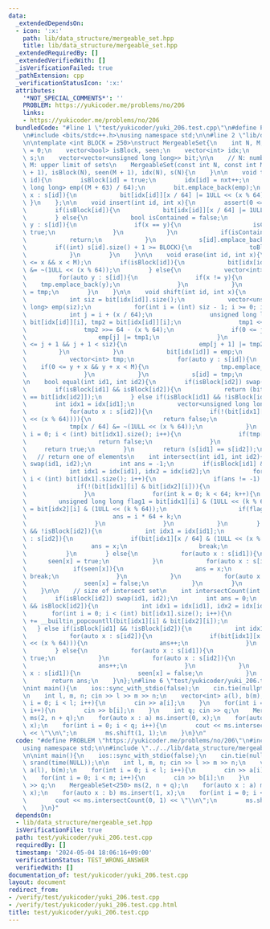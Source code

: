 ```yaml
---
data:
  _extendedDependsOn:
  - icon: ':x:'
    path: lib/data_structure/mergeable_set.hpp
    title: lib/data_structure/mergeable_set.hpp
  _extendedRequiredBy: []
  _extendedVerifiedWith: []
  _isVerificationFailed: true
  _pathExtension: cpp
  _verificationStatusIcon: ':x:'
  attributes:
    '*NOT_SPECIAL_COMMENTS*': ''
    PROBLEM: https://yukicoder.me/problems/no/206
    links:
    - https://yukicoder.me/problems/no/206
  bundledCode: "#line 1 \"test/yukicoder/yuki_206.test.cpp\"\n#define PROBLEM \"https://yukicoder.me/problems/no/206\"\
    \n#include <bits/stdc++.h>\nusing namespace std;\n\n#line 2 \"lib/data_structure/mergeable_set.hpp\"\
    \n\ntemplate <int BLOCK = 250>\nstruct MergeableSet{\n    int N, M;\n    int nxt\
    \ = 0;\n    vector<bool> isBlock, seen;\n    vector<int> idx;\n    vector<vector<int>>\
    \ s;\n    vector<vector<unsigned long long>> bit;\n\n    // N: number of sets,\
    \ M: upper limit of sets\n    MergeableSet(const int N, const int M) : N(N), M(M\
    \ + 1), isBlock(N), seen(M + 1), idx(N), s(N){\n    }\n\n    void toBlock(int\
    \ id){\n        isBlock[id] = true;\n        idx[id] = nxt++;\n        vector<unsigned\
    \ long long> emp((M + 63) / 64);\n        bit.emplace_back(emp);\n        for(auto\
    \ x : s[id]){\n            bit[idx[id]][x / 64] |= 1ULL << (x % 64);\n       \
    \ }\n    };\n\n    void insert(int id, int x){\n        assert(0 <= x && x < M);\n\
    \        if(isBlock[id]){\n            bit[idx[id]][x / 64] |= 1ULL << (x % 64);\n\
    \        } else{\n            bool isContained = false;\n            for(auto\
    \ y : s[id]){\n                if(x == y){\n                    isContained =\
    \ true;\n                }\n            }\n            if(isContained){\n    \
    \            return;\n            }\n            s[id].emplace_back(x);\n    \
    \        if((int) s[id].size() + 1 >= BLOCK){\n                toBlock(id);\n\
    \            }\n        }\n    }\n\n    void erase(int id, int x){\n        assert(0\
    \ <= x && x < M);\n        if(isBlock[id]){\n            bit[idx[id]][x / 64]\
    \ &= ~(1ULL << (x % 64));\n        } else{\n            vector<int> tmp;\n   \
    \         for(auto y : s[id]){\n                if(x != y){\n                \
    \    tmp.emplace_back(y);\n                }\n            }\n            s[id]\
    \ = tmp;\n        }\n    }\n\n    void shift(int id, int x){\n        if(isBlock[id]){\n\
    \            int siz = bit[idx[id]].size();\n            vector<unsigned long\
    \ long> emp(siz);\n            for(int i = (int) siz - 1; i >= 0; i--){\n    \
    \            int j = i + (x / 64);\n                unsigned long long tmp1 =\
    \ bit[idx[id]][i], tmp2 = bit[idx[id]][i];\n                tmp1 <<= (x % 64);\n\
    \                tmp2 >>= 64 - (x % 64);\n                if(0 <= j && j < siz){\n\
    \                    emp[j] |= tmp1;\n                }\n                if(0\
    \ <= j + 1 && j + 1 < siz){\n                    emp[j + 1] |= tmp2;\n       \
    \         }\n            }\n            bit[idx[id]] = emp;\n        } else{\n\
    \            vector<int> tmp;\n            for(auto y : s[id]){\n            \
    \    if(0 <= y + x && y + x < M){\n                    tmp.emplace_back(y + x);\n\
    \                }\n            }\n            s[id] = tmp;\n        }\n    }\n\
    \n    bool equal(int id1, int id2){\n        if(isBlock[id2]) swap(id1, id2);\n\
    \        if(isBlock[id1] && isBlock[id2]){\n            return (bit[idx[id1]]\
    \ == bit[idx[id2]]);\n        } else if(isBlock[id1] && !isBlock[id2]){\n    \
    \        int idx1 = idx[id1];\n            vector<unsigned long long> tmp = bit[idx1];\n\
    \            for(auto x : s[id2]){\n                if(!(bit[idx1][x / 64] & (1ULL\
    \ << (x % 64)))){\n                    return false;\n                }\n    \
    \            tmp[x / 64] &= ~(1ULL << (x % 64));\n            }\n            for(int\
    \ i = 0; i < (int) bit[idx1].size(); i++){\n                if(tmp[i] != 0ULL){\n\
    \                    return false;\n                }\n            }\n       \
    \     return true;\n        }\n        return (s[id1] == s[id2]);\n    }\n\n \
    \   // return one of elements\n    int intersect(int id1, int id2){\n        if(isBlock[id2])\
    \ swap(id1, id2);\n        int ans = -1;\n        if(isBlock[id1] && isBlock[id2]){\n\
    \            int idx1 = idx[id1], idx2 = idx[id2];\n            for(int i = 0;\
    \ i < (int) bit[idx1].size(); i++){\n                if(ans != -1) break;\n  \
    \              if(!(bit[idx1][i] & bit[idx2][i])){\n                    continue;\n\
    \                }\n                for(int k = 0; k < 64; k++){\n           \
    \         unsigned long long flag1 = bit[idx1][i] & (1ULL << (k % 64)), flag2\
    \ = bit[idx2][i] & (1ULL << (k % 64));\n                    if(flag1 && flag2){\n\
    \                        ans = i * 64 + k;\n                        break;\n \
    \                   }\n                }\n            }\n        } else if(isBlock[id1]\
    \ && !isBlock[id2]){\n            int idx1 = idx[id1];\n            for(auto x\
    \ : s[id2]){\n                if(bit[idx1][x / 64] & (1ULL << (x % 64))){\n  \
    \                  ans = x;\n                    break;\n                }\n \
    \           }\n        } else{\n            for(auto x : s[id1]){\n          \
    \      seen[x] = true;\n            }\n            for(auto x : s[id2]){\n   \
    \             if(seen[x]){\n                    ans = x;\n                   \
    \ break;\n                }\n            }\n            for(auto x : s[id1]){\n\
    \                seen[x] = false;\n            }\n        }\n        return ans;\n\
    \    }\n\n    // size of intersect set\n    int intersectCount(int id1, int id2){\n\
    \        if(isBlock[id2]) swap(id1, id2);\n        int ans = 0;\n        if(isBlock[id1]\
    \ && isBlock[id2]){\n            int idx1 = idx[id1], idx2 = idx[id2];\n     \
    \       for(int i = 0; i < (int) bit[idx1].size(); i++){\n                ans\
    \ += __builtin_popcountll(bit[idx1][i] & bit[idx2][i]);\n            }\n     \
    \   } else if(isBlock[id1] && !isBlock[id2]){\n            int idx1 = idx[id1];\n\
    \            for(auto x : s[id2]){\n                if(bit[idx1][x / 64] & (1ULL\
    \ << (x % 64))){\n                    ans++;\n                }\n            }\n\
    \        } else{\n            for(auto x : s[id1]){\n                seen[x] =\
    \ true;\n            }\n            for(auto x : s[id2]){\n                if(seen[x]){\n\
    \                    ans++;\n                }\n            }\n            for(auto\
    \ x : s[id1]){\n                seen[x] = false;\n            }\n        }\n \
    \       return ans;\n    }\n};\n#line 6 \"test/yukicoder/yuki_206.test.cpp\"\n\
    \nint main(){\n    ios::sync_with_stdio(false);\n    cin.tie(nullptr);\n    srand(time(NULL));\n\
    \n    int l, m, n; cin >> l >> m >> n;\n    vector<int> a(l), b(m);\n    for(int\
    \ i = 0; i < l; i++){\n        cin >> a[i];\n    }\n    for(int i = 0; i < m;\
    \ i++){\n        cin >> b[i];\n    }\n    int q; cin >> q;\n    MergeableSet<250>\
    \ ms(2, n + q);\n    for(auto x : a) ms.insert(0, x);\n    for(auto x : b) ms.insert(1,\
    \ x);\n    for(int i = 0; i < q; i++){\n        cout << ms.intersectCount(0, 1)\
    \ << \"\\n\";\n        ms.shift(1, 1);\n    }\n}\n"
  code: "#define PROBLEM \"https://yukicoder.me/problems/no/206\"\n#include <bits/stdc++.h>\n\
    using namespace std;\n\n#include \"../../lib/data_structure/mergeable_set.hpp\"\
    \n\nint main(){\n    ios::sync_with_stdio(false);\n    cin.tie(nullptr);\n   \
    \ srand(time(NULL));\n\n    int l, m, n; cin >> l >> m >> n;\n    vector<int>\
    \ a(l), b(m);\n    for(int i = 0; i < l; i++){\n        cin >> a[i];\n    }\n\
    \    for(int i = 0; i < m; i++){\n        cin >> b[i];\n    }\n    int q; cin\
    \ >> q;\n    MergeableSet<250> ms(2, n + q);\n    for(auto x : a) ms.insert(0,\
    \ x);\n    for(auto x : b) ms.insert(1, x);\n    for(int i = 0; i < q; i++){\n\
    \        cout << ms.intersectCount(0, 1) << \"\\n\";\n        ms.shift(1, 1);\n\
    \    }\n}"
  dependsOn:
  - lib/data_structure/mergeable_set.hpp
  isVerificationFile: true
  path: test/yukicoder/yuki_206.test.cpp
  requiredBy: []
  timestamp: '2024-05-04 18:06:16+09:00'
  verificationStatus: TEST_WRONG_ANSWER
  verifiedWith: []
documentation_of: test/yukicoder/yuki_206.test.cpp
layout: document
redirect_from:
- /verify/test/yukicoder/yuki_206.test.cpp
- /verify/test/yukicoder/yuki_206.test.cpp.html
title: test/yukicoder/yuki_206.test.cpp
---
```

